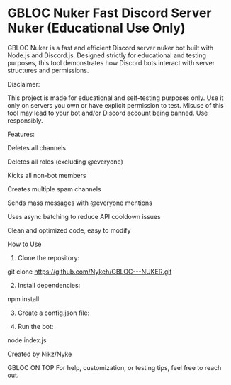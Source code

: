 
# GBLOC Nuker Fast Discord Server Nuker (Educational Use Only)

GBLOC Nuker is a fast and efficient Discord server nuker bot built with Node.js and Discord.js. Designed strictly for educational and testing purposes, this tool demonstrates how Discord bots interact with server structures and permissions.


Disclaimer:

This project is made for educational and self-testing purposes only.
Use it only on servers you own or have explicit permission to test.
Misuse of this tool may lead to your bot and/or Discord account being banned.
Use responsibly.


Features:

Deletes all channels

Deletes all roles (excluding @everyone)

Kicks all non-bot members

Creates multiple spam channels

Sends mass messages with @everyone mentions

Uses async batching to reduce API cooldown issues

Clean and optimized code, easy to modify


How to Use

1. Clone the repository:

git clone https://github.com/Nykeh/GBLOC---NUKER.git


2. Install dependencies:

npm install

3. Create a config.json file:

4. Run the bot:

node index.js


Created by Nikz/Nyke

GBLOC ON TOP
For help, customization, or testing tips, feel free to reach out.
